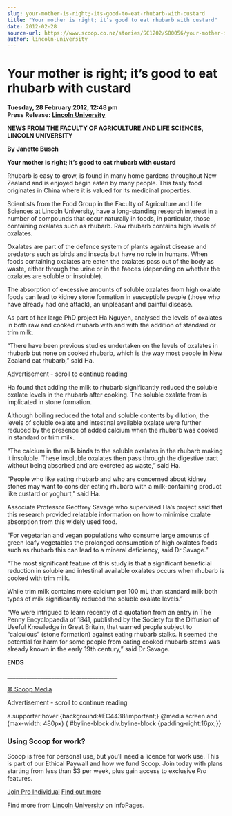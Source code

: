 ```yaml
---
slug: your-mother-is-right;-its-good-to-eat-rhubarb-with-custard
title: "Your mother is right; it’s good to eat rhubarb with custard"
date: 2012-02-28
source-url: https://www.scoop.co.nz/stories/SC1202/S00056/your-mother-is-right-its-good-to-eat-rhubarb-with-custard.htm
author: lincoln-university
---
```

Your mother is right; it’s good to eat rhubarb with custard
===========================================================

**Tuesday, 28 February 2012, 12:48 pm**  
**Press Release: [Lincoln University](https://info.scoop.co.nz/Lincoln_University)**

**NEWS FROM THE FACULTY OF AGRICULTURE AND LIFE SCIENCES, LINCOLN UNIVERSITY**  
  
**By Janette Busch**  
  
**Your mother is right; it’s good to eat rhubarb with custard**  
  
Rhubarb is easy to grow, is found in many home gardens throughout New Zealand and is enjoyed begin eaten by many people. This tasty food originates in China where it is valued for its medicinal properties.

Scientists from the Food Group in the Faculty of Agriculture and Life Sciences at Lincoln University, have a long-standing research interest in a number of compounds that occur naturally in foods, in particular, those containing oxalates such as rhubarb. Raw rhubarb contains high levels of oxalates.

Oxalates are part of the defence system of plants against disease and predators such as birds and insects but have no role in humans. When foods containing oxalates are eaten the oxalates pass out of the body as waste, either through the urine or in the faeces (depending on whether the oxalates are soluble or insoluble).

The absorption of excessive amounts of soluble oxalates from high oxalate foods can lead to kidney stone formation in susceptible people (those who have already had one attack), an unpleasant and painful disease.

As part of her large PhD project Ha Nguyen, analysed the levels of oxalates in both raw and cooked rhubarb with and with the addition of standard or trim milk.

“There have been previous studies undertaken on the levels of oxalates in rhubarb but none on cooked rhubarb, which is the way most people in New Zealand eat rhubarb,” said Ha.

Advertisement - scroll to continue reading





Ha found that adding the milk to rhubarb significantly reduced the soluble oxalate levels in the rhubarb after cooking. The soluble oxalate from is implicated in stone formation.

Although boiling reduced the total and soluble contents by dilution, the levels of soluble oxalate and intestinal available oxalate were further reduced by the presence of added calcium when the rhubarb was cooked in standard or trim milk.

“The calcium in the milk binds to the soluble oxalates in the rhubarb making it insoluble. These insoluble oxalates then pass through the digestive tract without being absorbed and are excreted as waste,” said Ha.

“People who like eating rhubarb and who are concerned about kidney stones may want to consider eating rhubarb with a milk-containing product like custard or yoghurt," said Ha.

Associate Professor Geoffrey Savage who supervised Ha’s project said that this research provided relatable information on how to minimise oxalate absorption from this widely used food.

“For vegetarian and vegan populations who consume large amounts of green leafy vegetables the prolonged consumption of high oxalates foods such as rhubarb this can lead to a mineral deficiency, said Dr Savage.”

“The most significant feature of this study is that a significant beneficial reduction in soluble and intestinal available oxalates occurs when rhubarb is cooked with trim milk.

While trim milk contains more calcium per 100 mL than standard milk both types of milk significantly reduced the soluble oxalate levels.”

“We were intrigued to learn recently of a quotation from an entry in The Penny Encyclopaedia of 1841, published by the Society for the Diffusion of Useful Knowledge in Great Britain, that warned people subject to “calculous” (stone formation) against eating rhubarb stalks. It seemed the potential for harm for some people from eating cooked rhubarb stems was already known in the early 19th century,” said Dr Savage.

**ENDS**  

\_\_\_\_\_\_\_\_\_\_\_\_\_\_\_\_\_\_\_\_\_\_\_\_\_\_\_\_\_\_\_\_\_\_\_\_\_\_\_\_

[© Scoop Media](http://www.scoop.co.nz/about/terms.html)  

Advertisement - scroll to continue reading



a.supporter:hover {background:#EC4438!important;} @media screen and (max-width: 480px) { #byline-block div.byline-block {padding-right:16px;}}

### Using Scoop for work?

Scoop is free for personal use, but you’ll need a licence for work use. This is part of our Ethical Paywall and how we fund Scoop. Join today with plans starting from less than $3 per week, plus gain access to exclusive _Pro_ features.  
  
[Join Pro Individual](https://pro.scoop.co.nz/Individual/?from=ProIn24) [Find out more](https://pro.scoop.co.nz/using-scoop-for-work/?from=ProIn24)

Find more from [Lincoln University](https://info.scoop.co.nz/Lincoln_University) on InfoPages.